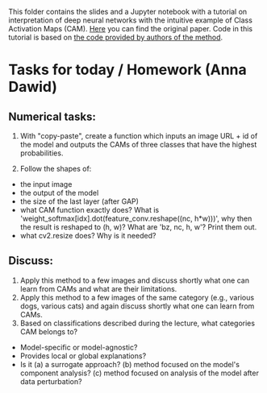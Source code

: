 This folder contains the slides and a Jupyter notebook with a tutorial on interpretation of deep neural networks with the intuitive example of Class Activation Maps (CAM). [Here](https://arxiv.org/pdf/1512.04150.pdf) you can find the original paper. Code in this tutorial is based on [the code provided by authors of the method](https://github.com/zhoubolei/CAM).


# Tasks for today / Homework (Anna Dawid)

## Numerical tasks:
1. With "copy-paste", create a function which inputs an image URL + id of the model and outputs the CAMs of three classes that have the highest probabilities.

2. Follow the shapes of: 
*   the input image
*   the output of the model
*   the size of the last layer (after GAP)
*   what CAM function exactly does? What is 'weight_softmax[idx].dot(feature_conv.reshape((nc, h*w)))', why then the result is reshaped to (h, w)? What are 'bz, nc, h, w'? Print them out.
*   what cv2.resize does? Why is it needed?

## Discuss:
1. Apply this method to a few images and discuss shortly what one can learn from CAMs and what are their limitations.
2. Apply this method to a few images of the same category (e.g., various dogs, various cats) and again discuss shortly what one can learn from CAMs.
3. Based on classifications described during the lecture, what categories CAM belongs to?
  *   Model-specific or model-agnostic?
  *   Provides local or global explanations?
  *   Is it (a) a surrogate approach? (b) method focused on the model's component analysis? (c) method focused on analysis of the model after data perturbation?